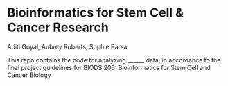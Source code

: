 # Bioinformatics for Stem Cell &amp; Cancer Research

Aditi Goyal, Aubrey Roberts, Sophie Parsa

This repo contains the code for analyzing ______ data, in accordance to the final project guidelines for BIODS 205: Bioinformatics for Stem Cell and Cancer Biology
